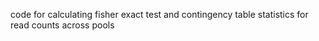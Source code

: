 code for calculating fisher exact test and contingency table statistics for read counts across pools 
